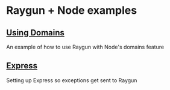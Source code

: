 # Raygun + Node examples

## [Using Domains](https://github.com/MindscapeHQ/raygun4node/tree/examples/examples/using-domains)

An example of how to use Raygun with Node's domains feature

## [Express](https://github.com/MindscapeHQ/raygun4node/tree/examples/examples/express-sample)

Setting up Express so exceptions get sent to Raygun
